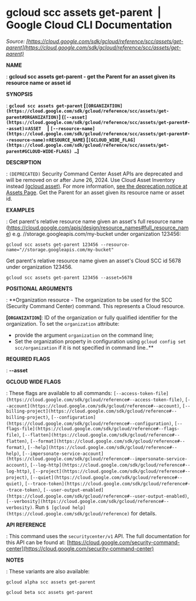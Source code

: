 # gcloud scc assets get-parent  |  Google Cloud CLI Documentation

*Source: [https://cloud.google.com/sdk/gcloud/reference/scc/assets/get-parent](https://cloud.google.com/sdk/gcloud/reference/scc/assets/get-parent)*

**NAME**

: **gcloud scc assets get-parent - get the Parent for an asset given its resource name or asset id**

**SYNOPSIS**

: **`gcloud scc assets get-parent` [`[ORGANIZATION](https://cloud.google.com/sdk/gcloud/reference/scc/assets/get-parent#ORGANIZATION)`] (`[--asset](https://cloud.google.com/sdk/gcloud/reference/scc/assets/get-parent#--asset)`=`ASSET`     | `[--resource-name](https://cloud.google.com/sdk/gcloud/reference/scc/assets/get-parent#--resource-name)`=`RESOURCE_NAME`) [`[GCLOUD_WIDE_FLAG](https://cloud.google.com/sdk/gcloud/reference/scc/assets/get-parent#GCLOUD-WIDE-FLAGS) …`]**

**DESCRIPTION**

: `(DEPRECATED)` Security Command Center Asset APIs are deprecated and
will be removed on or after June 26, 2024. Use Cloud Asset Inventory instead [(gcloud asset)](https://cloud.google.com/sdk/gcloud/reference/asset).
For more information, [see
the deprecation notice at Assets Page](https://cloud.google.com/security-command-center/docs/how-to-use-security-command-center#assets_page).
Get the Parent for an asset given its resource name or asset id.

**EXAMPLES**

: Get parent's relative resource name given an asset's full resource name
(https://cloud.google.com/apis/design/resource_names#full_resource_name) e.g.
//storage.googleapis.com/my-bucket under organization 123456:

```
gcloud scc assets get-parent 123456 --resource-name="//storage.googleapis.com/my-bucket"
```

Get parent's relative resource name given an asset's Cloud SCC id 5678 under
organization 123456.

```
gcloud scc assets get-parent 123456 --asset=5678
```

**POSITIONAL ARGUMENTS**

: **Organization resource - The organization to be used for the SCC (Security
Command Center) command. This represents a Cloud resource.

**[`ORGANIZATION`]**:
ID of the organization or fully qualified identifier for the organization.
To set the `organization` attribute:

- provide the argument `organization` on the command line;
- Set the organization property in configuration using `gcloud config set
scc/organization` if it is not specified in command line..**

**REQUIRED FLAGS**

: **--asset**

**GCLOUD WIDE FLAGS**

: These flags are available to all commands: `[--access-token-file](https://cloud.google.com/sdk/gcloud/reference#--access-token-file)`,
`[--account](https://cloud.google.com/sdk/gcloud/reference#--account)`, `[--billing-project](https://cloud.google.com/sdk/gcloud/reference#--billing-project)`,
`[--configuration](https://cloud.google.com/sdk/gcloud/reference#--configuration)`,
`[--flags-file](https://cloud.google.com/sdk/gcloud/reference#--flags-file)`,
`[--flatten](https://cloud.google.com/sdk/gcloud/reference#--flatten)`, `[--format](https://cloud.google.com/sdk/gcloud/reference#--format)`, `[--help](https://cloud.google.com/sdk/gcloud/reference#--help)`, `[--impersonate-service-account](https://cloud.google.com/sdk/gcloud/reference#--impersonate-service-account)`,
`[--log-http](https://cloud.google.com/sdk/gcloud/reference#--log-http)`,
`[--project](https://cloud.google.com/sdk/gcloud/reference#--project)`, `[--quiet](https://cloud.google.com/sdk/gcloud/reference#--quiet)`, `[--trace-token](https://cloud.google.com/sdk/gcloud/reference#--trace-token)`, `[--user-output-enabled](https://cloud.google.com/sdk/gcloud/reference#--user-output-enabled)`,
`[--verbosity](https://cloud.google.com/sdk/gcloud/reference#--verbosity)`.
Run `$ [gcloud help](https://cloud.google.com/sdk/gcloud/reference)` for details.

**API REFERENCE**

: This command uses the `securitycenter/v1` API. The full documentation
for this API can be found at: [https://cloud.google.com/security-command-center](https://cloud.google.com/security-command-center)

**NOTES**

: These variants are also available:

```
gcloud alpha scc assets get-parent
```

```
gcloud beta scc assets get-parent
```